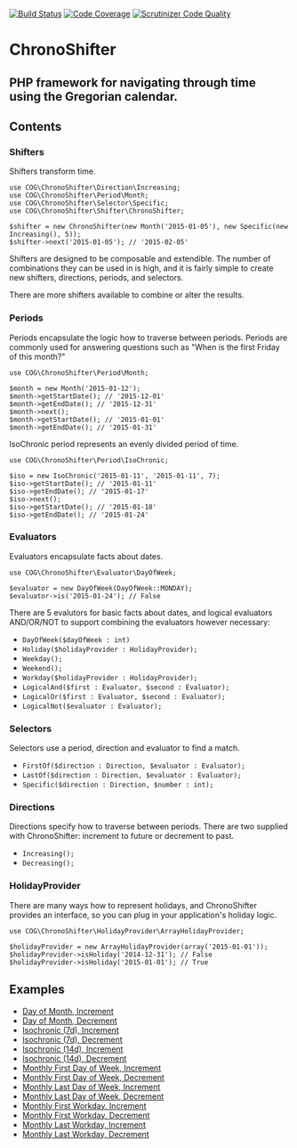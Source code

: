 [![Build Status](https://scrutinizer-ci.com/g/cashongo/chronoShifter/badges/build.png?b=master)](https://scrutinizer-ci.com/g/cashongo/chronoShifter/build-status/master)
[![Code Coverage](https://scrutinizer-ci.com/g/cashongo/chronoShifter/badges/coverage.png?b=master)](https://scrutinizer-ci.com/g/cashongo/chronoShifter/?branch=master)
[![Scrutinizer Code Quality](https://scrutinizer-ci.com/g/cashongo/chronoShifter/badges/quality-score.png?b=master)](https://scrutinizer-ci.com/g/cashongo/chronoShifter/?branch=master)

# ChronoShifter

## PHP framework for navigating through time using the Gregorian calendar.

## Contents

### Shifters

Shifters transform time.

```
use COG\ChronoShifter\Direction\Increasing;
use COG\ChronoShifter\Period\Month;
use COG\ChronoShifter\Selector\Specific;
use COG\ChronoShifter\Shifter\ChronoShifter;

$shifter = new ChronoShifter(new Month('2015-01-05'), new Specific(new Increasing(), 5));
$shifter->next('2015-01-05'); // '2015-02-05'
```

Shifters are designed to be composable and extendible. The number of combinations they can be used in is high, and it
is fairly simple to create new shifters, directions, periods, and selectors.

There are more shifters available to combine or alter the results.

### Periods

Periods encapsulate the logic how to traverse between periods. Periods are commonly used for answering questions such as
"When is the first Friday of this month?"

```
use COG\ChronoShifter\Period\Month;

$month = new Month('2015-01-12');
$month->getStartDate(); // '2015-12-01'
$month->getEndDate(); // '2015-12-31'
$month->next();
$month->getStartDate(); // '2015-01-01'
$month->getEndDate(); // '2015-01-31'
```

IsoChronic period represents an evenly divided period of time.

```
use COG\ChronoShifter\Period\IsoChronic;

$iso = new IsoChronic('2015-01-11', '2015-01-11', 7);
$iso->getStartDate(); // '2015-01-11'
$iso->getEndDate(); // '2015-01-17'
$iso->next();
$iso->getStartDate(); // '2015-01-18'
$iso->getEndDate(); // '2015-01-24'
```

### Evaluators

Evaluators encapsulate facts about dates.

```
use COG\ChronoShifter\Evaluator\DayOfWeek;

$evaluator = new DayOfWeek(DayOfWeek::MONDAY);
$evaluator->is('2015-01-24'); // False
```

There are 5 evalutors for basic facts about dates, and logical evaluators
AND/OR/NOT to support combining the evaluators however necessary:

* `DayOfWeek($dayOfWeek : int)`
* `Holiday($holidayProvider : HolidayProvider);`
* `Weekday();`
* `Weekend();`
* `Workday($holidayProvider : HolidayProvider);`
* `LogicalAnd($first : Evaluator, $second : Evaluator);`
* `LogicalOr($first : Evaluator, $second : Evaluator);`
* `LogicalNot($evaluator : Evaluator);`

### Selectors

Selectors use a period, direction and evaluator to find a match.

* `FirstOf($direction : Direction, $evaluator : Evaluator);`
* `LastOf($direction : Direction, $evaluator : Evaluator);`
* `Specific($direction : Direction, $number : int);`

### Directions

Directions specify how to traverse between periods. There are two supplied with
ChronoShifter: increment to future or decrement to past.

* `Increasing();`
* `Decreasing();`

### HolidayProvider

There are many ways how to represent holidays, and ChronoShifter provides
an interface, so you can plug in your application's holiday logic.

```
use COG\ChronoShifter\HolidayProvider\ArrayHolidayProvider;

$holidayProvider = new ArrayHolidayProvider(array('2015-01-01'));
$holidayProvider->isHoliday('2014-12-31'); // False
$holidayProvider->isHoliday('2015-01-01'); // True
```

## Examples

* [Day of Month, Increment](https://htmlpreview.github.io/?https://github.com/cashongo/chronoShifter/blob/master/examples/DayOfMonthIncrement.html)
* [Day of Month, Decrement](https://htmlpreview.github.io/?https://github.com/cashongo/chronoShifter/blob/master/examples/DayOfMonthDecrement.html)
* [Isochronic (7d), Increment](https://htmlpreview.github.io/?https://github.com/cashongo/chronoShifter/blob/master/examples/IsochronicIncrement-1.html)
* [Isochronic (7d), Decrement](https://htmlpreview.github.io/?https://github.com/cashongo/chronoShifter/blob/master/examples/IsochronicDecrement-1.html)
* [Isochronic (14d), Increment](https://htmlpreview.github.io/?https://github.com/cashongo/chronoShifter/blob/master/examples/IsochronicIncrement-2.html)
* [Isochronic (14d), Decrement](https://htmlpreview.github.io/?https://github.com/cashongo/chronoShifter/blob/master/examples/IsochronicDecrement-2.html)
* [Monthly First Day of Week, Increment](https://htmlpreview.github.io/?https://github.com/cashongo/chronoShifter/blob/master/examples/MonthlyFirstDayOfWeekIncrement.html)
* [Monthly First Day of Week, Decrement](https://htmlpreview.github.io/?https://github.com/cashongo/chronoShifter/blob/master/examples/MonthlyFirstDayOfWeekDecrement.html)
* [Monthly Last Day of Week, Increment](https://htmlpreview.github.io/?https://github.com/cashongo/chronoShifter/blob/master/examples/MonthlyLastDayOfWeekIncrement.html)
* [Monthly Last Day of Week, Decrement](https://htmlpreview.github.io/?https://github.com/cashongo/chronoShifter/blob/master/examples/MonthlyLastDayOfWeekDecrement.html)
* [Monthly First Workday, Increment](https://htmlpreview.github.io/?https://github.com/cashongo/chronoShifter/blob/master/examples/MonthlyFirstWorkdayIncrement.html)
* [Monthly First Workday, Decrement](https://htmlpreview.github.io/?https://github.com/cashongo/chronoShifter/blob/master/examples/MonthlyFirstWorkdayDecrement.html)
* [Monthly Last Workday, Increment](https://htmlpreview.github.io/?https://github.com/cashongo/chronoShifter/blob/master/examples/MonthlyLastWorkdayIncrement.html)
* [Monthly Last Workday, Decrement](https://htmlpreview.github.io/?https://github.com/cashongo/chronoShifter/blob/master/examples/MonthlyLastWorkdayDecrement.html)
